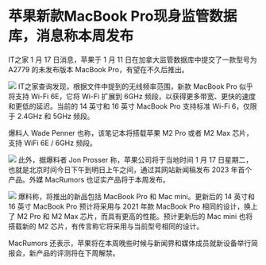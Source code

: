 # 苹果新款MacBook Pro现身监管数据库，消息称本周发布

IT之家 1 月 17 日消息，苹果于 1 月 11 日在加拿大监管数据库中提交了一款型号为 A2779 的未发布版本 MacBook
Pro，有望在不久后推出。

![](https://inews.gtimg.com/newsapp_bt/0/15614525881/1000)
IT之家查询发现，根据文件中提到的无线频率范围，新款 MacBook Pro 似乎将支持 Wi-Fi 6E，它将 Wi-Fi 扩展到 6GHz
频段，以获得更多带宽、更快的速度和更低的延迟。当前的 14 英寸和 16 英寸 MacBook Pro 支持标准 Wi-Fi 6，仅限于 2.4GHz 和
5GHz 频段。

爆料人 Wade Penner 也称，该笔记本将搭载苹果 M2 Pro 或者 M2 Max 芯片，支持 WiFi 6E / 6GHz 频段。

![](https://inews.gtimg.com/newsapp_bt/0/15614525885/1000)
此外，据爆料者 Jon Prosser 称，苹果公司将于当地时间 1 月 17 日星期二，也就是北京时间今日下午到明日上午之间，通过其网站新闻稿发布
2023 年首个产品。外媒 MacRumors 也证实产品将于本周发布。

![](https://inews.gtimg.com/newsapp_bt/0/15524094407/1000)
爆料称，将推出的新品包括 MacBook Pro 和 Mac mini。更新后的 14 英寸和 16 英寸 MacBook Pro 预计将采用与 2021
年款 MacBook Pro 相同的设计，换上了 M2 Pro 和 M2 Max 芯片，而具有更高的性能。预计更新后的 Mac mini 也将搭载新的 M2
芯片，有传言称它将采用与当前型号相同的设计。

MacRumors 还表示，苹果将在本周晚些时候与新闻界和媒体成员就新设备举行简报会，新产品的评测将在下周解禁。

